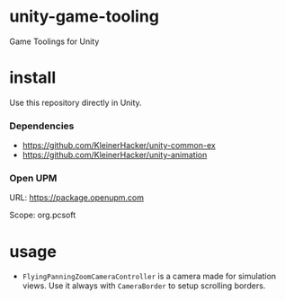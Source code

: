 # unity-game-tooling
Game Toolings for Unity

# install
Use this repository directly in Unity.

### Dependencies
* https://github.com/KleinerHacker/unity-common-ex
* https://github.com/KleinerHacker/unity-animation

### Open UPM
URL: https://package.openupm.com

Scope: org.pcsoft

# usage
* `FlyingPanningZoomCameraController` is a camera made for simulation views. 
Use it always with `CameraBorder` to setup scrolling borders.
